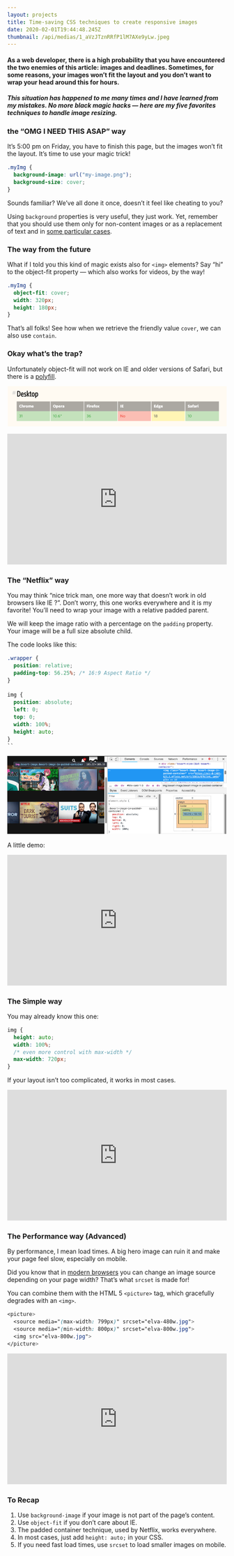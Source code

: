 ```yaml
---
layout: projects
title: Time-saving CSS techniques to create responsive images
date: 2020-02-01T19:44:48.245Z
thumbnail: /api/medias/1_aVzJTznRRfP1lM7AXe9yLw.jpeg
---
```

#### As a web developer, there is a high probability that you have encountered the two enemies of this article: images and deadlines. Sometimes, for some reasons, your images won’t fit the layout and you don’t want to wrap your head around this for hours.

##### This situation has happened to me many times and I have learned from my mistakes. No more black magic hacks — here are my five favorites techniques to handle image resizing.

### the “OMG I NEED THIS ASAP” way

It’s 5:00 pm on Friday, you have to finish this page, but the images won’t fit the layout. It’s time to use your magic trick!

```css
.myImg {
  background-image: url("my-image.png");
  background-size: cover;
}
```

Sounds familiar? We’ve all done it once, doesn’t it feel like cheating to you?

Using `background` properties is very useful, they just work. Yet, remember that you should use them only for non-content images or as a replacement of text and in [some particular cases](https://stackoverflow.com/a/1469139).

### The way from the future

What if I told you this kind of magic exists also for `<img>` elements? Say “hi” to the object-fit property — which also works for videos, by the way!

```css
.myImg {
  object-fit: cover;
  width: 320px;
  height: 180px;
}
```

That’s all folks! See how when we retrieve the friendly value `cover`, we can also use `contain`.

### Okay what’s the trap?

Unfortunately object-fit will not work on IE and older versions of Safari, but there is a [polyfill](https://github.com/fregante/object-fit-images).

![](/api/medias/1_d0wZwFpXGiAYH9_NrJCroA.png "https://github.com/fregante/object-fit-images")

<iframe id="cp_embed_VBQJYg" src="https://codepen.io/adri_zag/embed/preview/VBQJYg?height=300&amp;slug-hash=VBQJYg&amp;default-tabs=html,result&amp;host=https://codepen.io" title="Responsive images #2" scrolling="no" frameborder="0" height="300" allowtransparency="true" class="cp_embed_iframe" style="width: 100%; overflow: hidden;"></iframe>

### The “Netflix” way

You may think “nice trick man, one more way that doesn’t work in old browsers like IE ?”. Don’t worry, this one works everywhere and it is my favorite! You’ll need to wrap your image with a relative padded parent.

We will keep the image ratio with a percentage on the `padding` property. Your image will be a full size absolute child.

The code looks like this:

```css
.wrapper {
  position: relative;
  padding-top: 56.25%; /* 16:9 Aspect Ratio */
}

img {
  position: absolute;
  left: 0;
  top: 0;
  width: 100%;
  height: auto;
}
``
```

![](/api/medias/1_rTrhAIVolZR2oQh2ou1jXg.png "Take a look at the class names !")

A little demo:

<iframe id="cp_embed_BPrejO" src="https://codepen.io/adri_zag/embed/preview/BPrejO?height=300&amp;slug-hash=BPrejO&amp;default-tabs=html,result&amp;host=https://codepen.io" title="Responsive images #3" scrolling="no" frameborder="0" height="300" allowtransparency="true" class="cp_embed_iframe" style="width: 100%; overflow: hidden;"></iframe>

### The Simple way

You may already know this one:

```css
img {
  height: auto;
  width: 100%;
  /* even more control with max-width */
  max-width: 720px;
}
```

If your layout isn’t too complicated, it works in most cases.

<iframe id="cp_embed_LBQvwy" src="https://codepen.io/adri_zag/embed/preview/LBQvwy?height=300&amp;slug-hash=LBQvwy&amp;default-tabs=html,result&amp;host=https://codepen.io" title="Responsive images #4" scrolling="no" frameborder="0" height="300" allowtransparency="true" class="cp_embed_iframe" style="width: 100%; overflow: hidden;"></iframe>

### The Performance way (Advanced)

By performance, I mean load times. A big hero image can ruin it and make your page feel slow, especially on mobile.

Did you know that in [modern browsers](https://caniuse.com/#feat=srcset) you can change an image source depending on your page width? That’s what `srcset` is made for!

You can combine them with the HTML 5 `<picture>` tag, which gracefully degrades with an `<img>`.

```css
<picture>
  <source media="(max-width: 799px)" srcset="elva-480w.jpg">
  <source media="(min-width: 800px)" srcset="elva-800w.jpg">
  <img src="elva-800w.jpg">
</picture>
```

<iframe id="cp_embed_pZLBpx" src="https://codepen.io/adri_zag/embed/preview/pZLBpx?height=300&amp;slug-hash=pZLBpx&amp;default-tabs=html,result&amp;host=https://codepen.io" title="Responsive images #5" scrolling="no" frameborder="0" height="300" allowtransparency="true" class="cp_embed_iframe" style="width: 100%; overflow: hidden;"></iframe>

### To Recap

1. Use `background-image` if your image is not part of the page’s content.
2. Use `object-fit` if you don’t care about IE.
3. The padded container technique, used by Netflix, works everywhere.
4. In most cases, just add `height: auto;` in your CSS.
5. If you need fast load times, use `srcset` to load smaller images on mobile.
